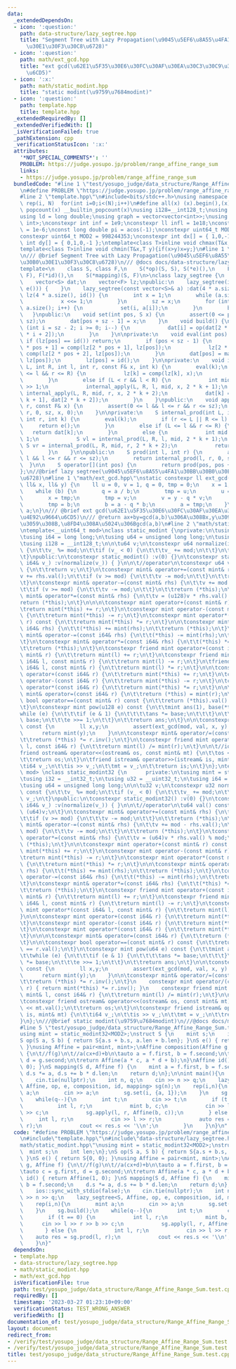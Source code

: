 ```yaml
---
data:
  _extendedDependsOn:
  - icon: ':question:'
    path: data-structure/lazy_segtree.hpp
    title: "Segment Tree with Lazy Propagation(\u9045\u5EF6\u8A55\u4FA1\u30BB\u30B0\
      \u30E1\u30F3\u30C8\u6728)"
  - icon: ':question:'
    path: math/ext_gcd.hpp
    title: "ext gcd(\u62E1\u5F35\u30E6\u30FC\u30AF\u30EA\u30C3\u30C9\u306E\u4E92\u9664\
      \u6CD5)"
  - icon: ':x:'
    path: math/static_modint.hpp
    title: "static modint(\u9759\u7684modint)"
  - icon: ':question:'
    path: template.hpp
    title: template.hpp
  _extendedRequiredBy: []
  _extendedVerifiedWith: []
  _isVerificationFailed: true
  _pathExtension: cpp
  _verificationStatusIcon: ':x:'
  attributes:
    '*NOT_SPECIAL_COMMENTS*': ''
    PROBLEM: https://judge.yosupo.jp/problem/range_affine_range_sum
    links:
    - https://judge.yosupo.jp/problem/range_affine_range_sum
  bundledCode: "#line 1 \"test/yosupo_judge/data_structure/Range_Affine_Range_Sum.test.cpp\"\
    \n#define PROBLEM \"https://judge.yosupo.jp/problem/range_affine_range_sum\"\n\
    #line 2 \"template.hpp\"\n#include<bits/stdc++.h>\nusing namespace std;\n#define\
    \ rep(i, N)  for(int i=0;i<(N);i++)\n#define all(x) (x).begin(),(x).end()\n#define\
    \ popcount(x) __builtin_popcount(x)\nusing i128=__int128_t;\nusing ll = long long;\n\
    using ld = long double;\nusing graph = vector<vector<int>>;\nusing P = pair<int,\
    \ int>;\nconstexpr int inf = 1e9;\nconstexpr ll infl = 1e18;\nconstexpr ld eps\
    \ = 1e-6;\nconst long double pi = acos(-1);\nconstexpr uint64_t MOD = 1e9 + 7;\n\
    constexpr uint64_t MOD2 = 998244353;\nconstexpr int dx[] = { 1,0,-1,0 };\nconstexpr\
    \ int dy[] = { 0,1,0,-1 };\ntemplate<class T>inline void chmax(T&x,T y){if(x<y)x=y;}\n\
    template<class T>inline void chmin(T&x,T y){if(x>y)x=y;}\n#line 1 \"data-structure/lazy_segtree.hpp\"\
    \n/// @brief Segment Tree with Lazy Propagation(\u9045\u5EF6\u8A55\u4FA1\u30BB\
    \u30B0\u30E1\u30F3\u30C8\u6728)\n/// @docs docs/data-structure/lazy_segtree.md\n\
    template<\n    class S, class F,\n    S(*op)(S, S), S(*e)(),\n    F(*comp)(F,\
    \ F), F(*id)(),\n    S(*mapping)(S, F)\n>\nclass lazy_segtree {\n    int sz;\n\
    \    vector<S> dat;\n    vector<F> lz;\npublic:\n    lazy_segtree(int n) :lazy_segtree(vector<S>(n,\
    \ e())) {    }\n    lazy_segtree(const vector<S>& a) :dat(4 * a.size(), e()),\
    \ lz(4 * a.size(), id()) {\n        int x = 1;\n        while (a.size() > x) {\n\
    \            x <<= 1;\n        }\n        sz = x;\n        for (int i = 0; i <\
    \ a.size(); i++) {\n            set(i, a[i]);\n        }\n        build();\n \
    \   }\npublic:\n    void set(int pos, S x) {\n        assert(0 <= pos && pos <\
    \ sz);\n        dat[pos + sz - 1] = x;\n    }\n    void build() {\n        for\
    \ (int i = sz - 2; i >= 0; i--) {\n            dat[i] = op(dat[2 * i + 1], dat[2\
    \ * i + 2]);\n        }\n    }\n\nprivate:\n    void eval(int pos) {\n       \
    \ if (lz[pos] == id()) return;\n        if (pos < sz - 1) {\n            lz[2\
    \ * pos + 1] = comp(lz[2 * pos + 1], lz[pos]);\n            lz[2 * pos + 2] =\
    \ comp(lz[2 * pos + 2], lz[pos]);\n        }\n        dat[pos] = mapping(dat[pos],\
    \ lz[pos]);\n        lz[pos] = id();\n    }\n\nprivate:\n    void internal_apply(int\
    \ L, int R, int l, int r, const F& x, int k) {\n        eval(k);\n        if (L\
    \ <= l && r <= R) {\n            lz[k] = comp(lz[k], x);\n            eval(k);\n\
    \        }\n        else if (L < r && l < R) {\n            int mid = (l + r)\
    \ >> 1;\n            internal_apply(L, R, l, mid, x, 2 * k + 1);\n           \
    \ internal_apply(L, R, mid, r, x, 2 * k + 2);\n            dat[k] = op(dat[2 *\
    \ k + 1], dat[2 * k + 2]);\n        }\n    }\npublic:\n    void apply(int l, int\
    \ r, const F& x) {\n        assert(0 <= l && l <= r && r <= sz);\n        internal_apply(l,\
    \ r, 0, sz, x, 0);\n    }\n\nprivate:\n    S internal_prod(int L, int R, int l,\
    \ int r, int k) {\n        eval(k);\n        if (r <= L || R <= l) {\n       \
    \     return e();\n        }\n        else if (L <= l && r <= R) {\n         \
    \   return dat[k];\n        }\n        else {\n            int mid = (l + r) >>\
    \ 1;\n            S vl = internal_prod(L, R, l, mid, 2 * k + 1);\n           \
    \ S vr = internal_prod(L, R, mid, r, 2 * k + 2);\n            return op(vl, vr);\n\
    \        }\n    }\n\npublic:\n    S prod(int l, int r) {\n        assert(0 <=\
    \ l && l <= r && r <= sz);\n        return internal_prod(l, r, 0, sz, 0);\n  \
    \  }\n\n    S operator[](int pos) {\n        return prod(pos, pos + 1);\n    }\n\
    };\n//@brief lazy segtree(\u9045\u5EF6\u8A55\u4FA1\u30BB\u30B0\u30E1\u30F3\u30C8\
    \u6728)\n#line 1 \"math/ext_gcd.hpp\"\nstatic constexpr ll ext_gcd(ll a, ll b,\
    \ ll& x, ll& y) {\n    ll u = 0, v = 1, q = 0, tmp = 0;\n    x = 1;\n    y = 0;\n\
    \    while (b) {\n        q = a / b;\n        tmp = u;\n        u = x - q * u;\n\
    \        x = tmp;\n        tmp = v;\n        v = y - q * v;\n        y = tmp;\n\
    \        tmp = b;\n        b = a - q * b;\n        a = tmp;\n    }\n    return\
    \ a;\n}\n/// @brief ext gcd(\u62E1\u5F35\u30E6\u30FC\u30AF\u30EA\u30C3\u30C9\u306E\
    \u4E92\u9664\u6CD5)\n/// @return ax+by=gcd(a,b)\u306A\u308Bx,y\u3092\u683C\u7D0D\
    \u3059\u308B,\u8FD4\u308A\u5024\u306Bgcd(a,b)\n#line 2 \"math/static_modint.hpp\"\
    \ntemplate<__uint64_t mod>\nclass static_modint {\nprivate:\n\tusing mint = static_modint<mod>;\n\
    \tusing i64 = long long;\n\tusing u64 = unsigned long long;\n\tusing u128 = __uint128_t;\n\
    \tusing i128 = __int128_t;\n\n\tu64 v;\n\tconstexpr u64 normalize(i64 v_) const\
    \ {\n\t\tv_ %= mod;\n\t\tif (v_ < 0) {\n\t\t\tv_ += mod;\n\t\t}\n\t\treturn v_;\n\
    \t}\npublic:\n\tconstexpr static_modint() :v(0) {}\n\tconstexpr static_modint(const\
    \ i64& v_) :v(normalize(v_)) { }\n\n\t//operator\n\tconstexpr u64 val() const\
    \ {\n\t\treturn v;\n\t}\n\tconstexpr mint& operator+=(const mint& rhs) {\n\t\t\
    v += rhs.val();\n\t\tif (v >= mod) {\n\t\t\tv -= mod;\n\t\t}\n\t\treturn (*this);\n\
    \t}\n\tconstexpr mint& operator-=(const mint& rhs) {\n\t\tv += mod - rhs.val();\n\
    \t\tif (v >= mod) {\n\t\t\tv -= mod;\n\t\t}\n\t\treturn (*this);\n\t}\n\tconstexpr\
    \ mint& operator*=(const mint& rhs) {\n\t\tv = (u128)v * rhs.val() % mod;\n\t\t\
    return (*this);\n\t}\n\n\n\tconstexpr mint operator+(const mint& r) const {\n\t\
    \treturn mint(*this) += r;\n\t}\n\tconstexpr mint operator-(const mint& r) const\
    \ {\n\t\treturn mint(*this) -= r;\n\t}\n\tconstexpr mint operator*(const mint&\
    \ r) const {\n\t\treturn mint(*this) *= r;\n\t}\n\n\tconstexpr mint& operator+=(const\
    \ i64& rhs) {\n\t\t(*this) += mint(rhs);\n\t\treturn (*this);\n\t}\n\tconstexpr\
    \ mint& operator-=(const i64& rhs) {\n\t\t(*this) -= mint(rhs);\n\t\treturn (*this);\n\
    \t}\n\tconstexpr mint& operator*=(const i64& rhs) {\n\t\t(*this) *= mint(rhs);\n\
    \t\treturn (*this);\n\t}\n\tconstexpr friend mint operator+(const i64& l, const\
    \ mint& r) {\n\t\treturn mint(l) += r;\n\t}\n\tconstexpr friend mint operator-(const\
    \ i64& l, const mint& r) {\n\t\treturn mint(l) -= r;\n\t}\n\tfriend mint operator*(const\
    \ i64& l, const mint& r) {\n\t\treturn mint(l) *= r;\n\t}\n\n\tconstexpr mint\
    \ operator+(const i64& r) {\n\t\treturn mint(*this) += r;\n\t}\n\tconstexpr mint\
    \ operator-(const i64& r) {\n\t\treturn mint(*this) -= r;\n\t}\n\tconstexpr mint\
    \ operator*(const i64& r) {\n\t\treturn mint(*this) *= r;\n\t}\n\n\n\tconstexpr\
    \ mint& operator=(const i64& r) {\n\t\treturn (*this) = mint(r);\n\t}\n\n\tconstexpr\
    \ bool operator==(const mint& r) const {\n\t\treturn (*this).val() == r.val();\n\
    \t}\n\tconstexpr mint pow(u128 e) const {\n\t\tmint ans(1), base(*this);\n\t\t\
    while (e) {\n\t\t\tif (e & 1) {\n\t\t\t\tans *= base;\n\t\t\t}\n\t\t\tbase *=\
    \ base;\n\t\t\te >>= 1;\n\t\t}\n\t\treturn ans;\n\t}\n\n\tconstexpr mint inv()\
    \ const {\n        ll x,y;\n        assert(ext_gcd(mod, val, x, y) != 1);\n  \
    \      return mint(y);\n    }\n\n\tconstexpr mint& operator/=(const mint& r) {\n\
    \t\treturn (*this) *= r.inv();\n\t}\n\tconstexpr friend mint operator/(const mint&\
    \ l, const i64& r) {\n\t\treturn mint(l) /= mint(r);\n\t}\n\n\t//iostream\n\t\
    friend ostream& operator<<(ostream& os, const mint& mt) {\n\t\tos << mt.val();\n\
    \t\treturn os;\n\t}\n\tfriend istream& operator>>(istream& is, mint& mt) {\n\t\
    \ti64 v_;\n\t\tis >> v_;\n\t\tmt = v_;\n\t\treturn is;\n\t}\n};\ntemplate <__uint32_t\
    \ mod> \nclass static_modint32 {\n      private:\n\tusing mint = static_modint32<mod>;\n\
    \tusing i32 = __int32_t;\n\tusing u32 = __uint32_t;\n\tusing i64 = __int64_t;\n\
    \tusing u64 = unsigned long long;\n\n\tu32 v;\n\tconstexpr u32 normalize(i64 v_)\
    \ const {\n\t\tv_ %= mod;\n\t\tif (v_ < 0) {\n\t\t\tv_ += mod;\n\t\t}\n\t\treturn\
    \ v_;\n\t}\npublic:\n\tconstexpr static_modint32() :v(0) {}\n\tconstexpr static_modint32(const\
    \ i64& v_) :v(normalize(v_)) { }\n\n\t//operator\n\tu64 val() const {\n\t\treturn\
    \ (u64)v;\n\t}\n\tconstexpr mint& operator+=(const mint& rhs) {\n\t\tv += rhs.val();\n\
    \t\tif (v >= mod) {\n\t\t\tv -= mod;\n\t\t}\n\t\treturn (*this);\n\t}\n\tconstexpr\
    \ mint& operator-=(const mint& rhs) {\n\t\tv += mod - rhs.val();\n\t\tif (v >=\
    \ mod) {\n\t\t\tv -= mod;\n\t\t}\n\t\treturn (*this);\n\t}\n\tconstexpr mint&\
    \ operator*=(const mint& rhs) {\n\t\tv = (u64)v * rhs.val() % mod;\n\t\treturn\
    \ (*this);\n\t}\n\n\tconstexpr mint operator+(const mint& r) const {\n\t\treturn\
    \ mint(*this) += r;\n\t}\n\tconstexpr mint operator-(const mint& r) const {\n\t\
    \treturn mint(*this) -= r;\n\t}\n\tconstexpr mint operator*(const mint& r) const\
    \ {\n\t\treturn mint(*this) *= r;\n\t}\n\n\tconstexpr mint& operator+=(const i64&\
    \ rhs) {\n\t\t(*this) += mint(rhs);\n\t\treturn (*this);\n\t}\n\tconstexpr mint&\
    \ operator-=(const i64& rhs) {\n\t\t(*this) -= mint(rhs);\n\t\treturn (*this);\n\
    \t}\n\tconstexpr mint& operator*=(const i64& rhs) {\n\t\t(*this) *= mint(rhs);\n\
    \t\treturn (*this);\n\t}\n\tconstexpr friend mint operator+(const i64& l, const\
    \ mint& r) {\n\t\treturn mint(l) += r;\n\t}\n\tconstexpr friend mint operator-(const\
    \ i64& l, const mint& r) {\n\t\treturn mint(l) -= r;\n\t}\n\tconstexpr friend\
    \ mint operator*(const i64& l, const mint& r) {\n\t\treturn mint(l) *= r;\n\t\
    }\n\n\tconstexpr mint operator+(const i64& r) {\n\t\treturn mint(*this) += r;\n\
    \t}\n\tconstexpr mint operator-(const i64& r) {\n\t\treturn mint(*this) -= r;\n\
    \t}\n\tconstexpr mint operator*(const i64& r) {\n\t\treturn mint(*this) *= r;\n\
    \t}\n\n\n\tconstexpr mint& operator=(const i64& r) {\n\t\treturn (*this) = mint(r);\n\
    \t}\n\n\tconstexpr bool operator==(const mint& r) const {\n\t\treturn (*this).val()\
    \ == r.val();\n\t}\n\tconstexpr mint pow(u64 e) const {\n\t\tmint ans(1), base(*this);\n\
    \t\twhile (e) {\n\t\t\tif (e & 1) {\n\t\t\t\tans *= base;\n\t\t\t}\n\t\t\tbase\
    \ *= base;\n\t\t\te >>= 1;\n\t\t}\n\t\treturn ans;\n\t}\n\n\tconstexpr mint inv()\
    \ const {\n        ll x,y;\n        assert(ext_gcd(mod, val, x, y) != 1);\n  \
    \      return mint(y);\n    }\n\n\tconstexpr mint& operator/=(const mint& r) {\n\
    \t\treturn (*this) *= r.inv();\n\t}\n    constexpr mint operator/(const mint&\
    \ r) { return mint(*this) *= r.inv(); }\n    constexpr friend mint operator/(const\
    \ mint& l, const i64& r) {\n\t\treturn mint(l) /= mint(r);\n\t}\n\n\t//iostream\n\
    \tconstexpr friend ostream& operator<<(ostream& os, const mint& mt) {\n\t\tos\
    \ << mt.val();\n\t\treturn os;\n\t}\n\tconstexpr friend istream& operator>>(istream&\
    \ is, mint& mt) {\n\t\ti64 v_;\n\t\tis >> v_;\n\t\tmt = v_;\n\t\treturn is;\n\t\
    }\n};\n///@brief static modint(\u9759\u7684modint)\n///@docs docs/math/static_modint.md\n\
    #line 5 \"test/yosupo_judge/data_structure/Range_Affine_Range_Sum.test.cpp\"\n\
    using mint = static_modint32<MOD2>;\nstruct S {\n    mint s;\n    int len;\n};\n\
    S op(S a, S b) { return S{a.s + b.s, a.len + b.len}; }\nS e() { return S{0, 0};\
    \ }\nusing Affine = pair<mint, mint>;\nAffine composition(Affine g, Affine f)\
    \ {\n\t//f(g)\n\t//a(cx+d)+b\n\tauto a = f.first, b = f.second;\n\tauto c = g.first,\
    \ d = g.second;\n\treturn Affine(a * c, a * d + b);\n}\nAffine id() { return Affine(1,\
    \ 0); }\nS mapping(S d, Affine f) {\n    mint a = f.first, b = f.second;\n   \
    \ d.s *= a, d.s += b * d.len;\n    return d;\n};\n\nint main(){\n    ios::sync_with_stdio(false);\n\
    \    cin.tie(nullptr);\n    int n, q;\n    cin >> n >> q;\n    lazy_segtree<S,\
    \ Affine, op, e, composition, id, mapping> sg(n);\n    rep(i,n){\n        mint\
    \ a;\n        cin >> a;\n        sg.set(i, {a, 1});\n    }\n    sg.build();\n\
    \    while(q--){\n        int t;\n        cin >> t;\n        if (t == 0) {\n \
    \           int l, r;\n            mint b, c;\n            cin >> l >> r >> b\
    \ >> c;\n            sg.apply(l, r, Affine(b, c));\n        } else {\n       \
    \     int l, r;\n            cin >> l >> r;\n            auto res = sg.prod(l,\
    \ r);\n            cout << res.s << '\\n';\n        }\n    }\n}\n"
  code: "#define PROBLEM \"https://judge.yosupo.jp/problem/range_affine_range_sum\"\
    \n#include\"template.hpp\"\n#include\"data-structure/lazy_segtree.hpp\"\n#include\"\
    math/static_modint.hpp\"\nusing mint = static_modint32<MOD2>;\nstruct S {\n  \
    \  mint s;\n    int len;\n};\nS op(S a, S b) { return S{a.s + b.s, a.len + b.len};\
    \ }\nS e() { return S{0, 0}; }\nusing Affine = pair<mint, mint>;\nAffine composition(Affine\
    \ g, Affine f) {\n\t//f(g)\n\t//a(cx+d)+b\n\tauto a = f.first, b = f.second;\n\
    \tauto c = g.first, d = g.second;\n\treturn Affine(a * c, a * d + b);\n}\nAffine\
    \ id() { return Affine(1, 0); }\nS mapping(S d, Affine f) {\n    mint a = f.first,\
    \ b = f.second;\n    d.s *= a, d.s += b * d.len;\n    return d;\n};\n\nint main(){\n\
    \    ios::sync_with_stdio(false);\n    cin.tie(nullptr);\n    int n, q;\n    cin\
    \ >> n >> q;\n    lazy_segtree<S, Affine, op, e, composition, id, mapping> sg(n);\n\
    \    rep(i,n){\n        mint a;\n        cin >> a;\n        sg.set(i, {a, 1});\n\
    \    }\n    sg.build();\n    while(q--){\n        int t;\n        cin >> t;\n\
    \        if (t == 0) {\n            int l, r;\n            mint b, c;\n      \
    \      cin >> l >> r >> b >> c;\n            sg.apply(l, r, Affine(b, c));\n \
    \       } else {\n            int l, r;\n            cin >> l >> r;\n        \
    \    auto res = sg.prod(l, r);\n            cout << res.s << '\\n';\n        }\n\
    \    }\n}"
  dependsOn:
  - template.hpp
  - data-structure/lazy_segtree.hpp
  - math/static_modint.hpp
  - math/ext_gcd.hpp
  isVerificationFile: true
  path: test/yosupo_judge/data_structure/Range_Affine_Range_Sum.test.cpp
  requiredBy: []
  timestamp: '2023-03-27 01:23:10+09:00'
  verificationStatus: TEST_WRONG_ANSWER
  verifiedWith: []
documentation_of: test/yosupo_judge/data_structure/Range_Affine_Range_Sum.test.cpp
layout: document
redirect_from:
- /verify/test/yosupo_judge/data_structure/Range_Affine_Range_Sum.test.cpp
- /verify/test/yosupo_judge/data_structure/Range_Affine_Range_Sum.test.cpp.html
title: test/yosupo_judge/data_structure/Range_Affine_Range_Sum.test.cpp
---
```

